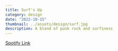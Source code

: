 ```yaml
---
title: Surf's Up
category: design
date: "2022-10-15"
thumbnail: ../assets/design/surf.jpg
description: A blend of punk rock and surfiness
---
```


<a href = "https://open.spotify.com/playlist/13t9d2WJ5qXinedyj0Wg56?si=0bcd10c22b564460" target="_blank" class = "err">Spotify Link</a>
